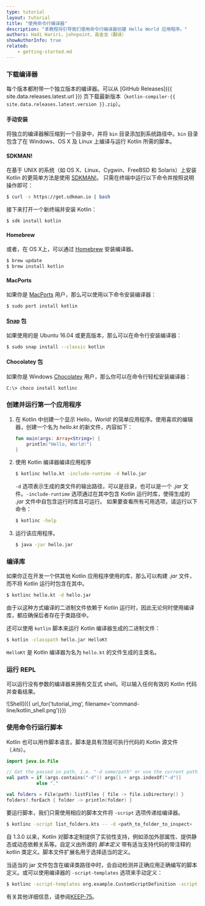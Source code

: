 ```yaml
---
type: tutorial
layout: tutorial
title: "使用命令行编译器"
description: "本教程将引导我们使用命令行编译器创建 Hello World 应用程序。"
authors: Hadi Hariri，johnpoint、高金龙（翻译）
showAuthorInfo: true
related:
    - getting-started.md
---
```

### 下载编译器

每个版本都附带一个独立版本的编译器。可以从 [GitHub Releases]({{ site.data.releases.latest.url }}) 页下载最新版本（`kotlin-compiler-{{ site.data.releases.latest.version }}.zip`）。

#### 手动安装
将独立的编译器解压缩到一个目录中，并将 `bin` 目录添加到系统路径中。`bin` 目录包含了在 Windows、OS X 及 Linux 上编译与运行 Kotlin 所需的脚本。

#### SDKMAN!
在基于 UNIX 的系统（如 OS X、Linux、Cygwin、FreeBSD 和 Solaris）上安装 Kotlin 的更简单方法是使用 [SDKMAN!](http://sdkman.io)。
只需在终端中运行以下命令并按照说明操作即可：

<div class="sample" markdown="1" mode="shell" theme="idea">

```bash
$ curl -s https://get.sdkman.io | bash
```

</div>

接下来打开一个新终端并安装 Kotlin：

<div class="sample" markdown="1" mode="shell" theme="idea">

```bash
$ sdk install kotlin
```

</div>

#### Homebrew
或者，在 OS X上，可以通过 [Homebrew](http://brew.sh/) 安装编译器。

<div class="sample" markdown="1" mode="shell" theme="idea">

```bash
$ brew update
$ brew install kotlin
```

</div>

#### MacPorts
如果你是 [MacPorts](https://www.macports.org/) 用户，那么可以使用以下命令安装编译器：

<div class="sample" markdown="1" mode="shell" theme="idea">

```bash
$ sudo port install kotlin
```

</div>

#### [Snap](https://snapcraft.io/) 包
如果使用的是 Ubuntu 16.04 或更高版本，那么可以在命令行安装编译器：

<div class="sample" markdown="1" mode="shell" theme="idea">

```bash
$ sudo snap install --classic kotlin
```

</div>

#### Chocolatey 包
如果你是 Windows [Chocolatey](https://chocolatey.org/) 用户，那么你可以在命令行轻松安装编译器：

<div class="sample" markdown="1" mode="shell" theme="idea">

```cmd
C:\> choco install kotlinc
```

</div>

### 创建并运行第一个应用程序

1. 在 Kotlin 中创建一个显示 Hello，World! 的简单应用程序。使用喜欢的编辑器，创建一个名为 *hello.kt* 的新文件，内容如下：

   <div class="sample" markdown="1" theme="idea">

   ```kotlin
   fun main(args: Array<String>) {
       println("Hello, World!")
   }
   ```

   </div>

2. 使用 Kotlin 编译器编译应用程序

    <div class="sample" markdown="1" mode="shell" theme="idea">

    ```bash
    $ kotlinc hello.kt -include-runtime -d hello.jar
    ```

    </div>

   `-d` 选项表示生成的类文件的输出路径，可以是目录，也可以是一个 *.jar* 文件。`-include-runtime` 选项通过在其中包含 Kotlin 运行时库，使得生成的 *.jar* 文件中自包含运行时库且可运行。
   如果要查看所有可用选项，请运行以下命令：

    <div class="sample" markdown="1" mode="shell" theme="idea">

    ```bash
    $ kotlinc -help
    ```

    </div>

3. 运行该应用程序。

    <div class="sample" markdown="1" mode="shell" theme="idea">

    ```bash
    $ java -jar hello.jar
    ```

    </div>


### 编译库

如果你正在开发一个供其他 Kotlin 应用程序使用的库，那么可以构建 *.jar* 文件，而不将 Kotlin 运行时包含在其中。

<div class="sample" markdown="1" mode="shell" theme="idea">

```bash
$ kotlinc hello.kt -d hello.jar
```

</div>

   由于以这种方式编译的二进制文件依赖于 Kotlin 运行时，因此无论何时使用编译库，都应确保后者存在于类路径中。

   还可以使用 `kotlin` 脚本来运行 Kotlin 编译器生成的二进制文件：

<div class="sample" markdown="1" mode="shell" theme="idea">

```bash
$ kotlin -classpath hello.jar HelloKt
```

</div>

   `HelloKt` 是 Kotlin 编译器为名为 `hello.kt` 的文件生成的主类名。

### 运行 REPL

可以运行没有参数的编译器来拥有交互式 shell。可以输入任何有效的 Kotlin 代码并查看结果。

![Shell]({{ url_for('tutorial_img', filename='command-line/kotlin_shell.png')}})

### 使用命令行运行脚本

Kotlin 也可以用作脚本语言。脚本是具有顶层可执行代码的 Kotlin 源文件（*.kts*）。

<div class="sample" markdown="1" theme="idea" data-highlight-only>

```kotlin
import java.io.File

// Get the passed in path, i.e. "-d some/path" or use the current path.
val path = if (args.contains("-d")) args[1 + args.indexOf("-d")]
           else "."

val folders = File(path).listFiles { file -> file.isDirectory() }
folders?.forEach { folder -> println(folder) }
```

</div>

要运行脚本，我们只需使用相应的脚本文件将 `-script` 选项传递给编译器。

<div class="sample" markdown="1" mode="shell" theme="idea">

```bash
$ kotlinc -script list_folders.kts -- -d <path_to_folder_to_inspect>
```

</div>

自 1.3.0 以来，Kotlin 对脚本定制提供了实验性支持，例如添加外部属性、<!--
-->提供静态或动态依赖关系等。自定义由所谓的 *脚本定义* <!--
-->带有适当支持代码的带注释的 kotlin 类定义。脚本文件扩展名用于选择适当的<!--
-->定义。

当适当的 jar 文件包含在<!--
-->编译类路径中时，会自动检测并正确应用正确编写的脚本定义。或可以使用编译器的 `-script-templates` 选项来手动定义：

<div class="sample" markdown="1" mode="shell" theme="idea">

```bash
$ kotlinc -script-templates org.example.CustomScriptDefinition -script custom.script1.kts
```

</div>

有关其他详细信息，请参阅[KEEP-75](https://github.com/Kotlin/KEEP/blob/master/proposals/scripting-support.md)。
                                                                                          

